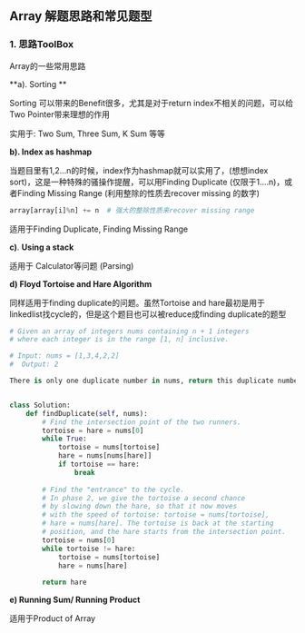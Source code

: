 ## Array 解题思路和常见题型

### 1. 思路ToolBox

Array的一些常用思路



**a).  Sorting ** 

Sorting 可以带来的Benefit很多，尤其是对于return index不相关的问题，可以给Two Pointer带来理想的作用

实用于: Two Sum, Three Sum, K Sum 等等

**b). Index as hashmap**

当题目里有1,2...n的时候，index作为hashmap就可以实用了，(想想index sort)，这是一种特殊的骚操作提醒，可以用Finding Duplicate (仅限于1....n)，或者Finding Missing Range (利用整除的性质去recover missing 的数字)

```python
array[array[i]%n] += n  # 强大的整除性质来recover missing range
```

适用于Finding Duplicate, Finding Missing Range

**c)**. **Using a stack** 

适用于 Calculator等问题 (Parsing)

**d) Floyd Tortoise and Hare Algorithm** 

同样适用于finding duplicate的问题。虽然Tortoise and hare最初是用于linkedlist找cycle的，但是这个题目也可以被reduce成finding duplicate的题型

```python
# Given an array of integers nums containing n + 1 integers
# where each integer is in the range [1, n] inclusive.

# Input: nums = [1,3,4,2,2]
#  Output: 2

There is only one duplicate number in nums, return this duplicate number.


class Solution:
    def findDuplicate(self, nums):
        # Find the intersection point of the two runners.
        tortoise = hare = nums[0]
        while True:
            tortoise = nums[tortoise]
            hare = nums[nums[hare]]
            if tortoise == hare:
                break
        
        # Find the "entrance" to the cycle.
        # In phase 2, we give the tortoise a second chance
        # by slowing down the hare, so that it now moves
        # with the speed of tortoise: tortoise = nums[tortoise],
        # hare = nums[hare]. The tortoise is back at the starting 
        # position, and the hare starts from the intersection point.
        tortoise = nums[0]
        while tortoise != hare:
            tortoise = nums[tortoise]
            hare = nums[hare]
        
        return hare
```



**e) Running Sum/ Running Product**

适用于Product of Array



